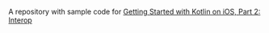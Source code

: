 A repository with sample code for [Getting Started with Kotlin on iOS, Part 2: Interop](http://benasher.co/kotlin-ios-getting-started-interop/)
